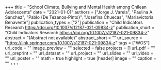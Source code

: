 +++
title = "School Climate, Bullying and Mental Health among Chilean Adolescents"
date = "2021-01-01"
authors = ["Jorge J. Varela", "Paulina A. Sanchez", "Pablo {De Tezanos-Pinto}", "Josefina Chuecas", "Mariavictoria Benavente"]
publication_types = ["2"]
publication = "Child Indicators Research https://doi.org/10.1007/s12187-021-09834-z"
publication_short = "Child Indicators Research https://doi.org/10.1007/s12187-021-09834-z"
abstract = "(Abstract not available)"
abstract_short = ""
url_source = "https://link.springer.com/10.1007/s12187-021-09834-z"
tags = ["WOS"]
url_code = ""
image_preview = ""
selected = false
projects = []
url_pdf = ""
url_preprint = ""
url_dataset = ""
url_project = ""
url_slides = ""
url_video = ""
url_poster = ""
math = true
highlight = true
[header]
image = ""
caption = ""
+++
